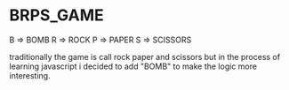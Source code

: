 # BRPS_GAME
B => BOMB
R => ROCK
P => PAPER
S => SCISSORS

traditionally the game is call rock paper and scissors but in the process of learning javascript i decided to add "BOMB" to make the logic more interesting.
